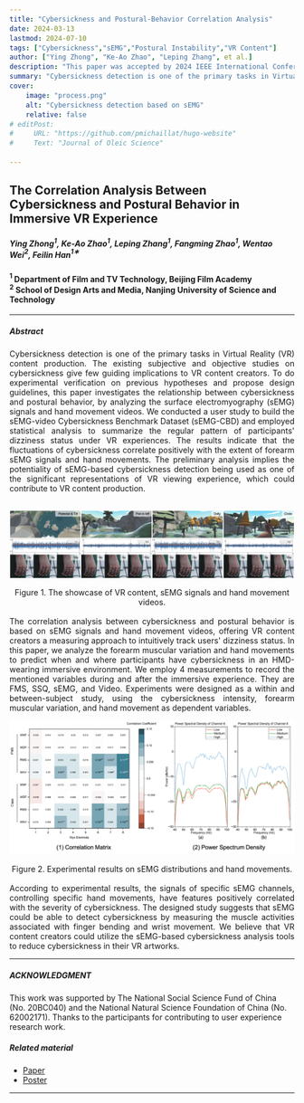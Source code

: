```yaml
---
title: "Cybersickness and Postural-Behavior Correlation Analysis" 
date: 2024-03-13
lastmod: 2024-07-10
tags: ["Cybersickness","sEMG","Postural Instability","VR Content"]
author: ["Ying Zhong", "Ke-Ao Zhao", "Leping Zhang", et al.]
description: "This paper was accepted by 2024 IEEE International Conference on Multimedia and Expo." 
summary: "Cybersickness detection is one of the primary tasks in Virtual Reality (VR) content production. We proposed a method that investigates the relationship between cybersickness and postural behavior by analyzing the surface electromyography (sEMG) signals and hand videos." 
cover:
    image: "process.png"
    alt: "Cybersickness detection based on sEMG"
    relative: false
# editPost:
#     URL: "https://github.com/pmichaillat/hugo-website"
#     Text: "Journal of Oleic Science"

---
```


## The Correlation Analysis Between Cybersickness and Postural Behavior in Immersive VR Experience

##### Ying Zhong$^1$, Ke-Ao Zhao$^1$, Leping Zhang$^1$, Fangming Zhao$^1$, Wentao Wei$^2$, Feilin Han$^1$$^∗$

#### $^1$ Department of Film and TV Technology, Beijing Film Academy<br>$^2$ School of Design Arts and Media, Nanjing University of Science and Technology

---

<!-- <div style="text-align: justify;">

</div> -->

##### Abstract

<div style="text-align: justify;">
Cybersickness detection is one of the primary tasks in Virtual Reality (VR) content production. The existing subjective and objective studies on cybersickness give few guiding implications to VR content creators. To do experimental verification on previous hypotheses and propose design guidelines, this paper investigates the relationship between cybersickness and postural behavior, by analyzing the surface electromyography (sEMG) signals and hand movement videos. We conducted a user study to build the sEMG-video Cybersickness Benchmark Dataset (sEMG-CBD) and employed statistical analysis to summarize the regular pattern of participants' dizziness status under VR experiences. The results indicate that the fluctuations of cybersickness correlate positively with the extent of forearm sEMG signals and hand movements. The preliminary analysis implies the potentiality of sEMG-based cybersickness detection being used as one of the significant representations of VR viewing experience, which could contribute to VR content production.
</div>

<br>

![](content&semg&hand.png)
<center>
Figure 1. The showcase of VR content, sEMG signals and hand movement videos.
</center>


<br>

<div style="text-align: justify;">
The correlation analysis between cybersickness and postural behavior is based on sEMG signals and hand movement videos, offering VR content creators a measuring approach to intuitively track users' dizziness status. In this paper, we analyze the forearm muscular variation and hand movements to predict when and where participants have cybersickness in an HMD-wearing immersive environment. We employ 4 measurements to record the mentioned variables during and after the immersive experience. They are FMS, SSQ, sEMG, and Video. Experiments were designed as a within and between-subject study, using the cybersickness intensity, forearm muscular variation, and hand movement as dependent variables. 


</div>



![](results.png)
<center>
Figure 2. Experimental results on sEMG distributions and hand movements.
</center>

<br>


<div style="text-align: justify;">
According to experimental results, the signals of specific sEMG channels, controlling specific hand movements, have features positively correlated with the severity of cybersickness. The designed study suggests that sEMG could be able to detect cybersickness by measuring the muscle activities associated with finger bending and wrist movement. We believe that VR content creators could utilize the sEMG-based cybersickness analysis tools to reduce cybersickness in their VR artworks.

</div>



---
<!-- 
##### Citation

Unterholzer, Detlev A., and  Moritz-Maria von Igelfeld. 2013. "Unusual Uses For Olive Oil." *Journal of Oleic Science* 34 (1): 449–489. http://www.alexandermccallsmith.com/book/unusual-uses-for-olive-oil.

```BibTeX
@article{UI13,
author = {Detlev A. Unterholzer and Moritz-Maria von Igelfeld},
year = {2013},
title ={Unusual Uses For Olive Oil},
journal = {Journal of Oleic Science},
volume = {34},
number = {1},
pages = {449--489},
url = {http://www.alexandermccallsmith.com/book/unusual-uses-for-olive-oil}}
```

 -->


##### ACKNOWLEDGMENT

This work was supported by The National Social Science
Fund of China (No. 20BC040) and the National Natural
Science Foundation of China (No. 62002171). Thanks to the
participants for contributing to user experience research work.


##### Related material

+ [Paper](sEMG_CameraReady_icme24.pdf)
+ [Poster](Poster_2201_icme2024.pdf)
<!-- + [Code and data](https://github.com/pmichaillat/u-star) -->

---